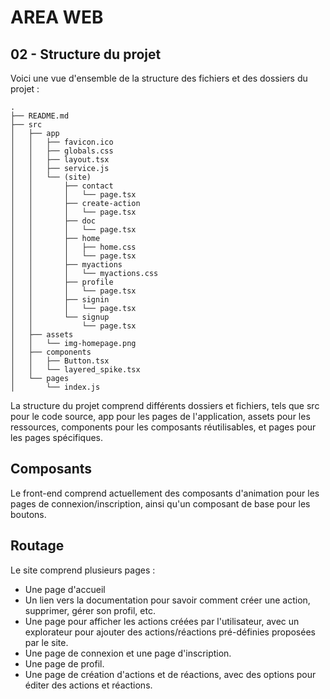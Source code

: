 # AREA WEB

## 02 - Structure du projet
Voici une vue d'ensemble de la structure des fichiers et des dossiers du projet :
```
.
├── README.md
├── src
│   ├── app
│   │   ├── favicon.ico
│   │   ├── globals.css
│   │   ├── layout.tsx
│   │   ├── service.js
│   │   └── (site)
│   │       ├── contact
│   │       │   └── page.tsx
│   │       ├── create-action
│   │       │   └── page.tsx
│   │       ├── doc
│   │       │   └── page.tsx
│   │       ├── home
│   │       │   ├── home.css
│   │       │   └── page.tsx
│   │       ├── myactions
│   │       │   └── myactions.css
│   │       ├── profile
│   │       │   └── page.tsx
│   │       ├── signin
│   │       │   └── page.tsx
│   │       └── signup
│   │           └── page.tsx
│   ├── assets
│   │   └── img-homepage.png
│   ├── components
│   │   ├── Button.tsx
│   │   └── layered_spike.tsx
│   └── pages
│       └── index.js
```
La structure du projet comprend différents dossiers et fichiers, tels que src pour le code source, app pour les pages de l'application, assets pour les ressources, components pour les composants réutilisables, et pages pour les pages spécifiques.

## Composants
Le front-end comprend actuellement des composants d'animation pour les pages de connexion/inscription, ainsi qu'un composant de base pour les boutons.

## Routage
Le site comprend plusieurs pages :

- Une page d'accueil
- Un lien vers la documentation pour savoir comment créer une action, supprimer, gérer son profil, etc.
- Une page pour afficher les actions créées par l'utilisateur, avec un explorateur pour ajouter des actions/réactions pré-définies proposées par le site.
- Une page de connexion et une page d'inscription.
- Une page de profil.
- Une page de création d'actions et de réactions, avec des options pour éditer des actions et réactions.